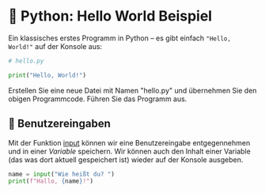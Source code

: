 # 🐍 Python: Hello World Beispiel

Ein klassisches erstes Programm in Python – es gibt einfach `"Hello, World!"` auf der Konsole aus:

```python
# hello.py

print("Hello, World!")
```

Erstellen Sie eine neue Datei mit Namen "hello.py" und übernehmen Sie den obigen Programmcode. Führen Sie das Programm aus. 

## 🧩 Benutzereingaben

Mit der Funktion [input](https://www.w3schools.com/python/ref_func_input.asp) können wir eine Benutzereingabe entgegennehmen und in einer *Variable* speichern. Wir können auch den Inhalt einer Variable (das was dort aktuell gespeichert ist) wieder auf der Konsole ausgeben. 

```python
name = input("Wie heißt du? ")
print(f"Hallo, {name}!")
```


